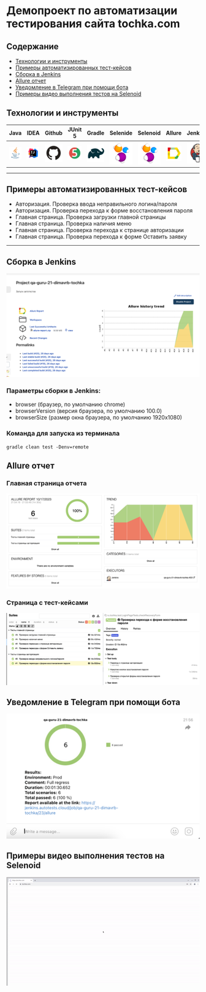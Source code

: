 # Демопроект по автоматизации тестирования сайта tochka.com


## Содержание

- [Технологии и инструменты](#Технологии-и-инструменты)
- [Примеры автоматизированных тест-кейсов](#Примеры-автоматизированных-тест-кейсов)
- [Сборка в Jenkins](#Сборка-в-Jenkins)
- [Allure отчет](#Allure-отчет)
- [Уведомление в Telegram при помощи бота](#Уведомление-в-Telegram-при-помощи-бота)
- [Примеры видео выполнения тестов на Selenoid](#Примеры-видео-выполнения-тестов-на-Selenoid)



## Технологии и инструменты

| Java  | IDEA | Github | JUnit 5 | Gradle | Selenide | Selenoid | Allure | Jenkins |
| ----- | ---- | ------ | ------- | ------ | -------- | -------- | ------ | ------- |
|[![](https://github.com/dimavrb/tochka/blob/main/logo/Java.svg)](java.com) | ![](https://github.com/dimavrb/tochka/blob/main/logo/Idea.svg) | ![](https://github.com/dimavrb/tochka/blob/main/logo/GitHub.svg) | ![](https://github.com/dimavrb/tochka/blob/main/logo/Junit5.svg)  | ![](https://github.com/dimavrb/tochka/blob/main/logo/Gradle.svg)  | ![](https://github.com/dimavrb/tochka/blob/main/logo/Selenide.svg)  | ![](https://github.com/dimavrb/tochka/blob/main/logo/Selenide.svg)  | ![](https://github.com/dimavrb/tochka/blob/main/logo/Allure.svg) | ![](https://github.com/dimavrb/tochka/blob/main/logo/Jenkins.svg)  |

____
## Примеры автоматизированных тест-кейсов

- Авторизация. Проверка ввода неправильного логина/пароля
-  Авторизация. Проверка перехода к форме восстановления пароля
-  Главная страница. Проверка загрузки главной страницы
-  Главная страница. Проверка наличия меню
-  Главная страница. Проверка перехода к странице авторизации
-  Главная страница. Проверка перехода к форме Оставить заявку
____

## Сборка в Jenkins

![](https://github.com/dimavrb/tochka/blob/main/screenshots/Jenkins.png)

### Параметры сборки в Jenkins:
- browser (браузер, по умолчанию chrome)
- browserVersion (версия браузера, по умолчанию 100.0)
- browserSize (размер окна браузера, по умолчанию 1920x1080)

### Команда для запуска из терминала
`gradle clean test -Denv=remote`

## Allure отчет

### Главная страница отчета
![](https://github.com/dimavrb/tochka/blob/main/screenshots/AllureReport.png)

### Страница с тест-кейсами

![](https://github.com/dimavrb/tochka/blob/main/screenshots/Тест-кейс.png)

## Уведомление в Telegram при помощи бота

![](https://github.com/dimavrb/tochka/blob/main/screenshots/telegram.png)

## Примеры видео выполнения тестов на Selenoid

![](https://github.com/dimavrb/tochka/blob/main/screenshots/testcase.gif)



